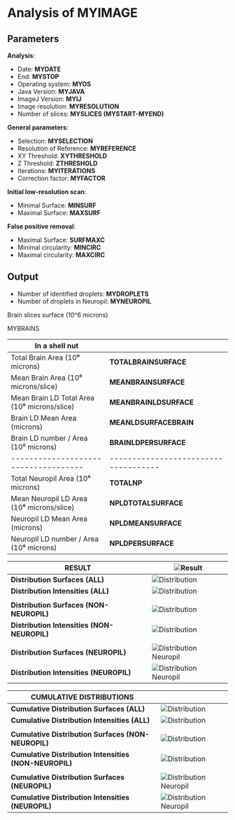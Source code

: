Analysis of MYIMAGE
===

**Parameters**
--

**Analysis**:

- Date: **MYDATE**
- End: **MYSTOP**
- Operating system: **MYOS**
- Java Version: **MYJAVA**
- ImageJ Version: **MYIJ**
- Image resolution: **MYRESOLUTION**
- Number of slices: **MYSLICES (MYSTART-MYEND)**

**General parameters**:

- Selection: **MYSELECTION**
- Resolution of Reference: **MYREFERENCE**
- XY Threshold: **XYTHRESHOLD**
- Z Threshold: **ZTHRESHOLD**
- Iterations: **MYITERATIONS**
- Correction factor: **MYFACTOR**

**Initial low-resolution scan**:

- Minimal Surface: **MINSURF**
- Maximal Surface: **MAXSURF**

**False positive removal**:


- Maximal Surface: **SURFMAXC**
- Minimal circularity: **MINCIRC**
- Maximal circularity: **MAXCIRC**   


**Output**
--

- Number of identified droplets: **MYDROPLETS**
- Number of droplets in Neuropil: **MYNEUROPIL**

Brain slices surface (10^6 microns)

MYBRAINS

|**In a shell nut**||
|------------------------------------|------------------------------------|
| Total Brain Area (10⁶ microns) | **TOTALBRAINSURFACE** |
| Mean Brain Area (10⁶ microns/slice)| **MEANBRAINSURFACE** |
| Mean Brain LD Total Area (10⁶ microns/slice) | **MEANBRAINLDSURFACE** |
| Brain LD Mean Area (microns) | **MEANLDSURFACEBRAIN** |
| Brain LD number / Area (10⁶ microns) | **BRAINLDPERSURFACE** |
|------------------------------------|------------------------------------|
| Total Neuropil Area (10⁶ microns) | **TOTALNP** |
| Mean Neuropil LD Area (10⁶ microns/slice) | **NPLDTOTALSURFACE**  |
| Neuropil LD Mean Area (microns) | **NPLDMEANSURFACE**  |
| Neuropil LD number / Area (10⁶ microns) | **NPLDPERSURFACE**  |

|**RESULT**|![Result](MYGIF)|
|-------------------------------------|-----------------------------------|
|**Distribution Surfaces (ALL)**|![Distribution](DISTRAWJPG)|
|**Distribution Intensities (ALL)**|![Distribution](DISTIJPG)|
|   |   |
|**Distribution Surfaces (NON-NEUROPIL)**|![Distribution](DISTNNPRAWJPG)|
|**Distribution Intensities (NON-NEUROPIL)**|![Distribution](DISTNNPIJPG)|
|   |   |
|**Distribution Surfaces (NEUROPIL)**|![Distribution Neuropil](DISTNPRAWJPG)|
|**Distribution Intensities (NEUROPIL)**|![Distribution Neuropil](DISTNPIJPG)| |

|**CUMULATIVE DISTRIBUTIONS**||
|-------------------------------------|-----------------------------------|
|**Cumulative Distribution Surfaces (ALL)**|![Distribution](DISTRAWcumJPG)|
|**Cumulative Distribution Intensities (ALL)**|![Distribution](DISTIcumJPG)|
|   |   |
|**Cumulative Distribution Surfaces (NON-NEUROPIL)**|![Distribution](DISTNNPRAWcumJPG)|
|**Cumulative Distribution Intensities (NON-NEUROPIL)**|![Distribution](DISTNNPIcumJPG)|   |   |
|   |   |
|**Cumulative Distribution Surfaces (NEUROPIL)**|![Distribution Neuropil](DISTNPRAWcumJPG)|  
|**Cumulative Distribution Intensities (NEUROPIL)**|![Distribution Neuropil](DISTNPIcumJPG)| |
